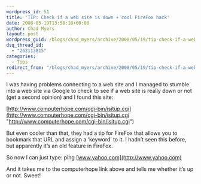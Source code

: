 ```yaml
---
wordpress_id: 51
title: 'TIP: Check if a web site is down + cool FireFox hack'
date: 2008-05-19T13:58:18+00:00
author: Chad Myers
layout: post
wordpress_guid: /blogs/chad_myers/archive/2008/05/19/tip-check-if-a-web-site-is-down-cool-firefox-hack.aspx
dsq_thread_id:
  - "262113815"
categories:
  - Tips
redirect_from: "/blogs/chad_myers/archive/2008/05/19/tip-check-if-a-web-site-is-down-cool-firefox-hack.aspx/"
---
```

I was having problems connecting to a web site and I managed to stumble into a web site via Google to check to see if a web site is really down or not (get a second opinion) and I found this site:

[http://www.computerhope.com/cgi-bin/isitup.cgi](http://www.computerhope.com/cgi-bin/isitup.cgi "http://www.computerhope.com/cgi-bin/isitup.cgi")

But even cooler than that, they had a tip for FireFox that allows you to bookmark that URL and assign a &#8216;keyword&#8217; to it. I hadn&#8217;t seen this before, but apparently it&#8217;s an old feature in FireFox.

So now I can just type: ping [www.yahoo.com](http://www.yahoo.com)

And it takes me to the computerhope link above and tells me whether it&#8217;s up or not. Sweet!